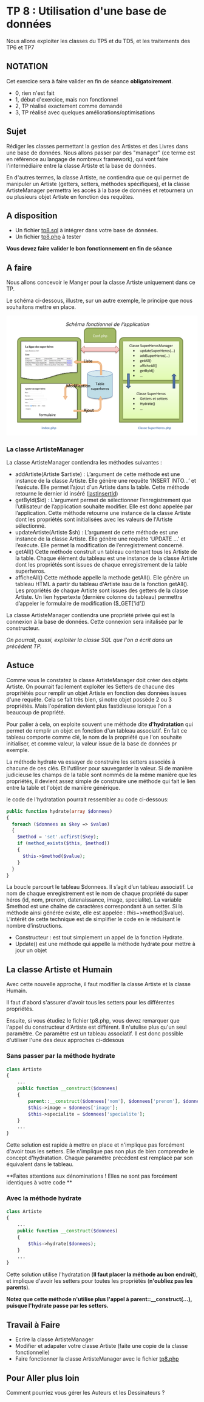 # TP 8 : Utilisation d'une base de données

Nous allons exploiter les classes du TP5 et du TD5, et les traitements des TP6 et TP7

## NOTATION

Cet exercice sera à faire valider en fin de séance **obligatoirement**.

* 0, rien n'est fait
* 1, début d'exercice, mais non fonctionnel
* 2, TP réalisé exactement comme demandé
* 3, TP réalisé avec quelques améliorations/optimisations

## Sujet

Rédiger les classes permettant la gestion des Artistes et des Livres dans une base de données. Nous allons passer par 
des "manager" (ce terme est en référence au langage de nombreux framework), qui vont faire l'intermédiaire entre la classe Artiste
et la base de données.

En d'autres termes, la classe Artiste, ne contiendra que ce qui permet de manipuler un Artiste (getters, setters, méthodes spécifiques), 
et la classe ArtisteManager permettra les accès à la base de données et retournera un ou plusieurs objet Artiste en fonction des requêtes.

## A disposition

* Un fichier [tp8.sql](tp8.sql) à intégrer dans votre base de données.
* Un fichier [tp8.php](tp8.php) à tester

**Vous devez faire valider le bon fonctionnement en fin de séance**

## A faire

Nous allons concevoir le Manger pour la classe Artiste uniquement dans ce TP.

Le schéma ci-dessous, illustre, sur un autre exemple, le principe que nous souhaitons mettre en place.

![Image du principe à mettre en place](principe.png)

### La classe ArtisteManager

La classe ArtisteManager contiendra les méthodes suivantes :

* addArtiste(Artiste $artiste) : L’argument de cette méthode est une instance de la classe Artiste. Elle génère une requête 
‘INSERT INTO...’ et l’exécute. Elle permet l’ajout d'un Artiste dans la table. Cette méthode retourne le dernier id inséré 
([lastInsertId](http://php.net/manual/fr/pdo.lastinsertid.php)) 
* getById($id) : L’argument permet de sélectionner l’enregistrement que l’utilisateur de l’application souhaite modifier. 
Elle est donc appelée par l’application. Cette méthode retourne une instance de la classe Artiste dont les propriétés sont 
initialisées avec les valeurs de l'Artiste sélectionné.   
* updateArtiste(Artiste $sh) : L’argument de cette méthode est une instance de la classe Artiste. Elle génère une requête 
‘UPDATE ...’ et l’exécute. Elle permet la modification de l’enregistrement concerné.  
* getAll() Cette méthode construit un tableau contenant tous les Artiste de la table. Chaque élément du tableau est une 
instance de la classe Artiste dont les propriétés sont issues de chaque enregistrement de la table superheros.  
* afficheAll() Cette méthode appelle la methode getAll(). Elle génère un tableau HTML à partir du tableau d'Artiste issu de 
la fonction getAll(). Les propriétés de chaque Artiste sont issues des getters de la classe Artiste. 
Un lien hypertexte (dernière colonne du tableau) permettra d’appeler le formulaire de modification ($_GET['id']) 

La classe ArtisteManager contiendra une propriété privée qui est la connexion à la base de données. Cette connexion sera initalisée par le constructeur.

*On pourrait, aussi, exploiter la classe SQL que l'on a écrit dans un précédent TP.*

## Astuce

Comme vous le constatez la classe ArtisteManager doit créer des objets Artiste. On pourrait facilement exploiter les Setters de chacune 
des propritétés pour remplir un objet Artiste en fonction des données issues d'une requête. Cela se fait très bien, si notre objet possède 2 ou 3 
propriétés. Mais l'opération devient plus fastidieuse lorsque l'on a beaucoup de propriété.

Pour palier à cela, on exploite souvent une méthode dite **d'hydratation** qui permet de remplir un objet en fonction d'un tableau associatif.
En fait ce tableau comporte comme clé, le nom de la propriété que l'on souhaite initialiser, et comme valeur, la valeur issue de la base de données pr exemple.

La méthode hydrate va essayer de construire les setters associés à chacune de ces clés. Et l'utiliser pour sauvegarder la valeur.
Si de manière judicieuse les champs de la table sont nommés de la même manière que les propriétés, il devient assez simple de construire une méthode 
qui fait le lien entre la table et l'objet de manière générique.

le code de l'hydratation pourrait ressembler au code ci-dessous:

```php
public function hydrate(array $donnees) 
{     
  foreach ($donnees as $key => $value)     
  {         
    $method = 'set'.ucfirst($key);          
    if (method_exists($this, $method))         
    {             
      $this->$method($value);         
    }    
  }
} 
```

La boucle parcourt le tableau $donnees. Il s’agit d’un tableau associatif. Le nom de chaque enregistrement est le nom de 
chaque propriété du super héros (id, nom, prenom, datenaissance, image, specialite). La variable $method est une chaîne de 
caractères correspondant à un setter. Si la méthode ainsi générée existe, elle est appelée : $this->$method($value).  
L’intérêt de cette technique est de simplifier le code en le réduisant le nombre d’instructions. 
* Constructeur : est tout simplement un appel de la fonction Hydrate. 
* Update() est une méthode qui appelle la méthode hydrate pour mettre à jour un objet

## La classe Artiste et Humain

Avec cette nouvelle approche, il faut modifier la classe Artiste et la classe Humain.

Il faut d'abord s'assurer d'avoir tous les setters pour les différentes propriétés.

Ensuite, si vous étudiez le fichier tp8.php, vous devez remarquer que l'appel du constructeur d'Artiste est différent. Il n'utulise plus qu'un seul paramêtre. Ce paramêtre est un tableau associatif. Il est donc possible d'utiliser l'une des deux approches ci-ddesous

### Sans passer par la méthode hydrate

```php
class Artiste
{
    ...
    public function __construct($donnees)
    {
        parent::__construct($donnees['nom'], $donnees['prenom'], $donnees['datenaissance'])
        $this->image = $donnees['image'];
        $this->specialite = $donnees['specialite'];
    }
    ...
}
```

Cette solution est rapide à mettre en place et n'implique pas forcément d'avoir tous les setters. Elle n'implique pas non plus de bien comprendre le concept d'hydratation. Chaque paramêtre précédent est remplacé par son équivalent dans le tableau.

**Faites attentions aux dénominations ! Elles ne sont pas forcément identiques à votre code **

### Avec la méthode hydrate

```php
class Artiste
{
    ...
    public function __construct($donnees)
    {
        $this->hydrate($donnees);
    }
    ...
}
```

Cette solution utilise l'hydratation (**Il faut placer la méthode au bon endroit**), et implique d'avoir les setters pour toutes les propriétés (**n'oubliez pas les parents**).

**Notez que cette méthode n'utilise plus l'appel à parent::__construct(...), puisque l'hydrate passe par les setters.**

## Travail à Faire

* Ecrire la classe ArtisteManager
* Modifier et adapater votre classe Artiste (faite une copie de la classe fonctionnelle)
* Faire fonctionner la classe ArtisteManager avec le fichier [tp8.php](tp8.php)

## Pour Aller plus loin

Comment pourriez vous gérer les Auteurs et les Dessinateurs ?
